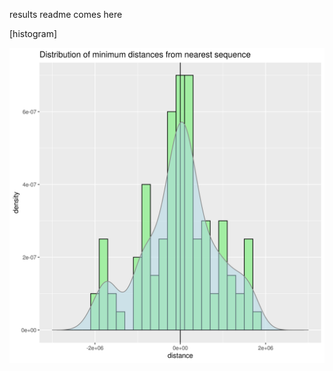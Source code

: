 results readme comes here

[histogram]


![histogram](https://github.com/Ravasz/nuc_exercise/blob/7858defe6cb0ff2855e13cb724b9fc531ea2b2c8/src/test.png)